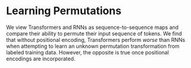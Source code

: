 # Learning Permutations
We view Transformers and RNNs as sequence-to-sequence maps and compare their ability to permute their input sequence of tokens. We find that without positional encoding, Transformers perform *worse* than RNNs when attempting to learn an unknown permutation transformation from labeled training data. However, the opposite is true once positional encodings are incorporated. 
